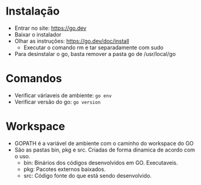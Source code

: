 # Instalação
* Entrar no site: https://go.dev
* Baixar o instalador
* Olhar as instruções: https://go.dev/doc/install
    * Executar o comando rm e tar separadamente com sudo
* Para desinstalar o go, basta remover a pasta go de /usr/local/go

# Comandos
* Verificar váriaveis de ambiente: `go env`
* Verificar versão do go: `go version`

# Workspace
* GOPATH é a variável de ambiente com o caminho do workspace do GO
* São as pastas bin, pkg e src. Criadas de forma dinamica de acordo com o uso.
    * bin: Binários dos códigos desenvolvidos em GO. Executaveis.
    * pkg: Pacotes externos baixados.
    * src: Código fonte do que está sendo desenvolvido.
